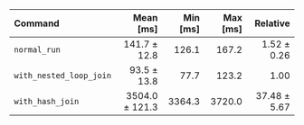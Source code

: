 | Command | Mean [ms] | Min [ms] | Max [ms] | Relative |
|:---|---:|---:|---:|---:|
| `normal_run` | 141.7 ± 12.8 | 126.1 | 167.2 | 1.52 ± 0.26 |
| `with_nested_loop_join` | 93.5 ± 13.8 | 77.7 | 123.2 | 1.00 |
| `with_hash_join` | 3504.0 ± 121.3 | 3364.3 | 3720.0 | 37.48 ± 5.67 |
